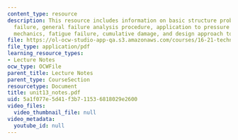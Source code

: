 ```yaml
---
content_type: resource
description: This resource includes information on basic structure problem, material
  failure, general failure analysis procedure, application to pressure tank, fracture
  mechanics, fatigue failure, cumulative damage, and design approach to longitivity.
file: https://ol-ocw-studio-app-qa.s3.amazonaws.com/courses/16-21-techniques-for-structural-analysis-and-design-spring-2005/5a1f077e5d41f3b711536818029e2600_unit13_notes.pdf
file_type: application/pdf
learning_resource_types:
- Lecture Notes
ocw_type: OCWFile
parent_title: Lecture Notes
parent_type: CourseSection
resourcetype: Document
title: unit13_notes.pdf
uid: 5a1f077e-5d41-f3b7-1153-6818029e2600
video_files:
  video_thumbnail_file: null
video_metadata:
  youtube_id: null
---
```

